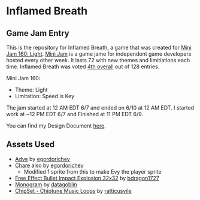# Inflamed Breath

## Game Jam Entry

This is the repository for Inflamed Breath, a game that was created for [Mini Jam 160: Light](https://itch.io/jam/mini-jam-160-light). [Mini Jam](https://minijamofficial.com/) is a game jame for independent game developers hosted every other week. It lasts 72 with new themes and limitiations each time. Inflamed Breath was voted [4th overall](https://itch.io/jam/mini-jam-160-light/rate/2764078) out of 128 entries.

Mini Jam 160:

- Theme: Light
- Limitation: Speed is Key

The jam started at 12 AM EDT 6/7 and ended on 6/10 at 12 AM EDT. I started work at ~12 PM EDT 6/7 and Finished at 11 PM EDT 6/9.

You can find my Design Document [here](./design-doc/README.md).

## Assets Used

- [Adve](https://egordorichev.itch.io/adve) by [egordorichev](https://egordorichev.itch.io/)
- [Chare](https://egordorichev.itch.io/chare) also by [egordorichev](https://egordorichev.itch.io/)
  - Modified 1 sprite from this to make Evy the player sprite
- [Free Effect Bullet Impact Explosion 32x32](https://bdragon1727.itch.io/free-effect-bullet-impact-explosion-32x32) by [bdragon1727](https://itch.io/profile/bdragon1727)
- [Monogram](https://datagoblin.itch.io/monogram) by [datagoblin](https://itch.io/profile/datagoblin)
- [ChipSet - Chiptune Music Loops](https://ratticusvile.itch.io/chipset8bit) by [ratticusvile](https://ratticusvile.itch.io/)

